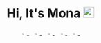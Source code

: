 <h1 align="center">Hi, It's Mona <img src="https://media.giphy.com/media/hvRJCLFzcasrR4ia7z/giphy.gif" width="25px"></h1>

<p align="center">
  <a href="https://www.linkedin.com/in/mona-m-abd-el-rahman/">
   <img src="https://img.icons8.com/color/48/000000/linkedin.png" width="3.5%"/>
    </a><span>&nbsp;</span>
  <a href="https://twitter.com/Mona101ma">
    <img src="https://img.icons8.com/color/48/000000/twitter.png" width="3.5%"/>
  </a><span>&nbsp;</span>
  <a href="mailto:mona.m.abdelrahman@gmail.com">
    <img src="https://img.icons8.com/fluent/48/000000/gmail.png" width="3.5%"/>
  </a><span>&nbsp;</span>
  <a href="https://github.com/Mona-Superscientist">
    <img src="https://img.icons8.com/fluent/48/000000/github.png" width="3.5%"/>
  </a><span>&nbsp;</span>
  <a href="https://stackoverflow.com/users/3442332/mona101ma">
    <img src="https://encrypted-tbn0.gstatic.com/images?q=tbn:ANd9GcTcKtgOWp0LkhVIDa4s-ZjpMC0Fr3tRPPy-OXreof2BmEq1aqs7NqhD2YYMYC3G_OgdzLw&usqp=CAU" width="3.5%"/>
  </a><span>&nbsp;</span>
</p>
